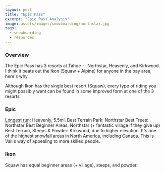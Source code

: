 ```yaml
---
layout: post
title: "Epic Pass"
excerpt: "Epic Pass Analysis"
image: assets/images/snowboarding/northstar.jpg
tags: 
  - snowboarding
  - resources
---
```


### Overview
The Epic Pass has 3 resorts at Tahoe -- Northstar, Heavenly, and Kirkwood. I think it beats out the Ikon (Squaw + Alpine) for anyone in the bay area; here's why.

Although Ikon has the single best resort (Squaw), every type of riding you might possibly want can be found in some improved form at one of the 3 resorts.

### Epic
[Longest run](https://www.onthesnow.com/lake-tahoe/statistics.html): Heavenly, 5.5mi.
Best Terrain Park: Northstar
Best Trees: Northstar
Best Beginner Areas: Northstar (+ fantastic village if they give up)
Best Terrain, Steeps & Powder: Kirkwood, due to higher elevation. It's one of the highest snowfall areas in North America, including Canada. This is Vail's way of appealing to more skilled people.

### Ikon
Squaw has equal beginner areas (+ village), steeps, and powder.
